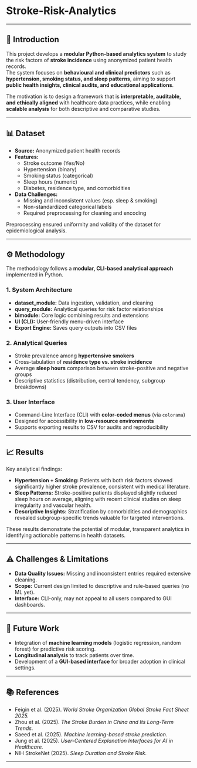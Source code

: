 # Stroke-Risk-Analytics  

---

## 📌 Introduction
This project develops a **modular Python-based analytics system** to study the risk factors of **stroke incidence** using anonymized patient health records.  
The system focuses on **behavioural and clinical predictors** such as **hypertension, smoking status, and sleep patterns**, aiming to support **public health insights, clinical audits, and educational applications**.  

The motivation is to design a framework that is **interpretable, auditable, and ethically aligned** with healthcare data practices, while enabling **scalable analysis** for both descriptive and comparative studies.  

---

## 📊 Dataset
- **Source:** Anonymized patient health records  
- **Features:**  
  - Stroke outcome (Yes/No)  
  - Hypertension (binary)  
  - Smoking status (categorical)  
  - Sleep hours (numeric)  
  - Diabetes, residence type, and comorbidities  
- **Data Challenges:**  
  - Missing and inconsistent values (esp. sleep & smoking)  
  - Non-standardized categorical labels  
  - Required preprocessing for cleaning and encoding  

Preprocessing ensured uniformity and validity of the dataset for epidemiological analysis.  

---

## ⚙️ Methodology
The methodology follows a **modular, CLI-based analytical approach** implemented in Python.  

### 1. System Architecture
- **dataset_module:** Data ingestion, validation, and cleaning  
- **query_module:** Analytical queries for risk factor relationships  
- **bimodule:** Core logic combining results and extensions  
- **UI (CLI):** User-friendly menu-driven interface  
- **Export Engine:** Saves query outputs into CSV files  

### 2. Analytical Queries
- Stroke prevalence among **hypertensive smokers**  
- Cross-tabulation of **residence type vs. stroke incidence**  
- Average **sleep hours** comparison between stroke-positive and negative groups  
- Descriptive statistics (distribution, central tendency, subgroup breakdowns)  

### 3. User Interface
- Command-Line Interface (CLI) with **color-coded menus** (via `colorama`)  
- Designed for accessibility in **low-resource environments**  
- Supports exporting results to CSV for audits and reproducibility  

---

## 📈 Results
Key analytical findings:  

- **Hypertension + Smoking:** Patients with both risk factors showed significantly higher stroke prevalence, consistent with medical literature.  
- **Sleep Patterns:** Stroke-positive patients displayed slightly reduced sleep hours on average, aligning with recent clinical studies on sleep irregularity and vascular health.  
- **Descriptive Insights:** Stratification by comorbidities and demographics revealed subgroup-specific trends valuable for targeted interventions.  

These results demonstrate the potential of modular, transparent analytics in identifying actionable patterns in health datasets.  

---

## ⚠️ Challenges & Limitations
- **Data Quality Issues:** Missing and inconsistent entries required extensive cleaning.  
- **Scope:** Current design limited to descriptive and rule-based queries (no ML yet).  
- **Interface:** CLI-only, may not appeal to all users compared to GUI dashboards.  

---

## 🔮 Future Work
- Integration of **machine learning models** (logistic regression, random forest) for predictive risk scoring.  
- **Longitudinal analysis** to track patients over time.  
- Development of a **GUI-based interface** for broader adoption in clinical settings.  

---

## 📚 References
- Feigin et al. (2025). *World Stroke Organization Global Stroke Fact Sheet 2025.*  
- Zhou et al. (2025). *The Stroke Burden in China and Its Long-Term Trends.*  
- Saeed et al. (2025). *Machine learning-based stroke prediction.*  
- Jung et al. (2025). *User-Centered Explanation Interfaces for AI in Healthcare.*  
- NIH StrokeNet (2025). *Sleep Duration and Stroke Risk.*  

---
